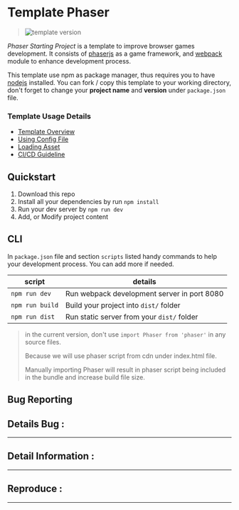  # Template Phaser

> ![template version](https://img.shields.io/badge/Phaser_Template-3.4.1-brightgreen)


*Phaser Starting Project* is a template to improve browser games development. 
It consists of [phaserjs](https://phaser.io/phaser3) as a game framework, 
and [webpack](https://webpack.js.org/) module to enhance development process.

This template use npm as package manager, thus requires you to have [nodejs](https://nodejs.org/en/) installed. 
You can fork / copy this template to your working directory, 
don't forget to change your **project name** and **version** under `package.json` file.

### Template Usage Details

* [Template Overview](docs/template-overview.md)
* [Using Config File](docs/config-files.md)
* [Loading Asset](docs/loading-assets.md)
* [CI/CD Guideline](docs/ci-cd-guideline.md)

## Quickstart
1. Download this repo
2. Install all your dependencies by run `npm install`
3. Run your dev server by `npm run dev`
4. Add, or Modify project content 

## CLI

In `package.json` file and section `scripts` listed handy commands to help your development process. You can add more if needed.

| script          | details                                     |
| --------------- | ------------------------------------------- |
| `npm run dev`   | Run webpack development server in port 8080 |
| `npm run build` | Build your project into `dist/` folder      |
| `npm run dist`  | Run static server from your `dist/` folder  |

> in the current version, don't use `import Phaser from 'phaser'` in any source files. 
> 
> Because we will use phaser script from cdn under index.html file.
> 
> Manually importing Phaser will result in phaser script being included in the bundle and increase build file size.

## Bug Reporting

Details Bug :
---
<!-- Jelaskan secara detail terkait bug yang terjadi
--->
***

Detail Information :
---
<!--- Berisi bukti saat bug terjadi atau saat reproduce bug seperti:
1. Device : (Device yang digunakan saat tes atau saat menemukan bug)
2. User ID / Username: (Isi jika ada)
3. Screenshot Bug
4. Link Video Screenrecorder cara memunculkan bug (Video upload dulu ke Google/OneDrive)
--->
***

Reproduce :
---
<!--Jelaskan step by step cara reproduce bug, contoh :
1. Login Facebook
2. Masukkan Email dan Password
3. Muncul Pop Up Reward dari Login Facebook
4. Matikan Koneksi
5. Tekan tombol Ok di Pop Up Reward
6. Muncul pop up reconnect
7. Nyalakan Koneksi
8. Tekan tombol ok di pop up reconnect
9. Reward tidak masuk
--->  
***

